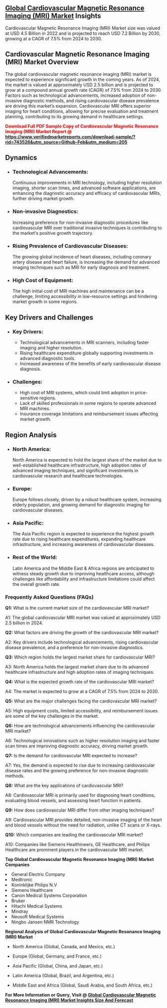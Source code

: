 <h2><a href="https://www.verifiedmarketreports.com/download-sample/?rid=743526&amp;utm_source=Github&amp;utm_medium=205" target="_blank">Global Cardiovascular Magnetic Resonance Imaging (MRI) Market</a> Insights</h2><p>Cardiovascular Magnetic Resonance Imaging (MRI) Market size was valued at USD 4.5 Billion in 2022 and is projected to reach USD 7.2 Billion by 2030, growing at a CAGR of 7.5% from 2024 to 2030.</p><p> <h2>Cardiovascular Magnetic Resonance Imaging (MRI) Market Overview</h2> <p>The global cardiovascular magnetic resonance imaging (MRI) market is expected to experience significant growth in the coming years. As of 2024, the market is valued at approximately USD 2.5 billion and is projected to grow at a compound annual growth rate (CAGR) of 7.5% from 2024 to 2030. Factors such as technological advancements, increased adoption of non-invasive diagnostic methods, and rising cardiovascular disease prevalence are driving this market’s expansion. Cardiovascular MRI offers superior imaging for heart conditions, allowing for precise evaluation and treatment planning, contributing to its growing demand in healthcare settings. </p> <p><strong><p><span class=""><span style="color: #ff0000;"><strong>Download Full PDF Sample Copy of Cardiovascular Magnetic Resonance Imaging (MRI) Market Report</strong> @ </span><a href="https://www.verifiedmarketreports.com/download-sample/?rid=743526&amp;utm_source=Github-Feb&amp;utm_medium=205" target="_blank">https://www.verifiedmarketreports.com/download-sample/?rid=743526&amp;utm_source=Github-Feb&amp;utm_medium=205</a></span></p></strong></p> <h2>Dynamics</h2> <ul> <li><h3>Technological Advancements:</h3> Continuous improvements in MRI technology, including higher resolution imaging, shorter scan times, and advanced software applications, are enhancing the diagnostic accuracy and efficacy of cardiovascular MRIs, further driving market growth.</li> <li><h3>Non-invasive Diagnostics:</h3> Increasing preference for non-invasive diagnostic procedures like cardiovascular MRI over traditional invasive techniques is contributing to the market's positive growth trajectory.</li> <li><h3>Rising Prevalence of Cardiovascular Diseases:</h3> The growing global incidence of heart diseases, including coronary artery disease and heart failure, is increasing the demand for advanced imaging techniques such as MRI for early diagnosis and treatment.</li> <li><h3>High Cost of Equipment:</h3> The high initial cost of MRI machines and maintenance can be a challenge, limiting accessibility in low-resource settings and hindering market growth in some regions.</li> </ul> <h2>Key Drivers and Challenges</h2> <ul> <li><h3>Key Drivers:</h3> <ul> <li>Technological advancements in MRI scanners, including faster imaging and higher resolution.</li> <li>Rising healthcare expenditure globally supporting investments in advanced diagnostic tools.</li> <li>Increased awareness of the benefits of early cardiovascular disease diagnosis.</li> </ul> </li> <li><h3>Challenges:</h3> <ul> <li>High cost of MRI systems, which could limit adoption in price-sensitive regions.</li> <li>Lack of skilled professionals in some regions to operate advanced MRI machines.</li> <li>Insurance coverage limitations and reimbursement issues affecting market growth.</li> </ul> </li> </ul> <h2>Region Analysis</h2> <ul> <li><h3>North America:</h3> North America is expected to hold the largest share of the market due to well-established healthcare infrastructure, high adoption rates of advanced imaging techniques, and significant investments in cardiovascular research and healthcare technologies.</li> <li><h3>Europe:</h3> Europe follows closely, driven by a robust healthcare system, increasing elderly population, and growing demand for diagnostic imaging for cardiovascular diseases.</li> <li><h3>Asia Pacific:</h3> The Asia Pacific region is expected to experience the highest growth rate due to rising healthcare expenditures, expanding healthcare infrastructure, and increasing awareness of cardiovascular diseases.</li> <li><h3>Rest of the World:</h3> Latin America and the Middle East & Africa regions are anticipated to witness steady growth due to improving healthcare access, although challenges like affordability and infrastructure limitations could affect the overall growth rate.</li> </ul> <h3>Frequently Asked Questions (FAQs)</h3> <p><strong>Q1:</strong> What is the current market size of the cardiovascular MRI market?</p> <p>A1: The global cardiovascular MRI market was valued at approximately USD 2.5 billion in 2024.</p> <p><strong>Q2:</strong> What factors are driving the growth of the cardiovascular MRI market?</p> <p>A2: Key drivers include technological advancements, rising cardiovascular disease prevalence, and a preference for non-invasive diagnostics.</p> <p><strong>Q3:</strong> Which region holds the largest market share for cardiovascular MRI?</p> <p>A3: North America holds the largest market share due to its advanced healthcare infrastructure and high adoption rates of imaging techniques.</p> <p><strong>Q4:</strong> What is the expected growth rate of the cardiovascular MRI market?</p> <p>A4: The market is expected to grow at a CAGR of 7.5% from 2024 to 2030.</p> <p><strong>Q5:</strong> What are the major challenges facing the cardiovascular MRI market?</p> <p>A5: High equipment costs, limited accessibility, and reimbursement issues are some of the key challenges in the market.</p> <p><strong>Q6:</strong> How are technological advancements influencing the cardiovascular MRI market?</p> <p>A6: Technological innovations such as higher resolution imaging and faster scan times are improving diagnostic accuracy, driving market growth.</p> <p><strong>Q7:</strong> Is the demand for cardiovascular MRI expected to increase?</p> <p>A7: Yes, the demand is expected to rise due to increasing cardiovascular disease rates and the growing preference for non-invasive diagnostic methods.</p> <p><strong>Q8:</strong> What are the key applications of cardiovascular MRI?</p> <p>A8: Cardiovascular MRI is primarily used for diagnosing heart conditions, evaluating blood vessels, and assessing heart function in patients.</p> <p><strong>Q9:</strong> How does cardiovascular MRI differ from other imaging techniques?</p> <p>A9: Cardiovascular MRI provides detailed, non-invasive imaging of the heart and blood vessels without the need for radiation, unlike CT scans or X-rays.</p> <p><strong>Q10:</strong> Which companies are leading the cardiovascular MRI market?</p> <p>A10: Companies like Siemens Healthineers, GE Healthcare, and Philips Healthcare are prominent players in the cardiovascular MRI market.</p> </p><p><strong>Top Global Cardiovascular Magnetic Resonance Imaging (MRI) Market Companies</strong></p><div data-test-id=""><p><li>General Electric Company</li><li> Medtronic</li><li> Koninklijke Philips N.V</li><li> Siemens Healthcare</li><li> Canon Medical Systems Corporation</li><li> Bruker</li><li> Hitachi Medical Systems</li><li> Mindray</li><li> Neusoft Medical Systems</li><li> Ningbo Jansen NMR Technology</li></p><div><strong>Regional Analysis of&nbsp;Global Cardiovascular Magnetic Resonance Imaging (MRI) Market</strong></div><ul><li dir="ltr"><p dir="ltr">North America&nbsp;(Global, Canada, and Mexico, etc.)</p></li><li dir="ltr"><p dir="ltr">Europe (Global, Germany, and France, etc.)</p></li><li dir="ltr"><p dir="ltr">Asia Pacific&nbsp;(Global, China, and Japan, etc.)</p></li><li dir="ltr"><p dir="ltr">Latin America&nbsp;(Global, Brazil, and Argentina, etc.)</p></li><li dir="ltr">Middle East and Africa&nbsp;(Global, Saudi Arabia, and South Africa, etc.)</li></ul><p><strong>For More Information or Query, Visit @&nbsp;</strong><strong><a href="https://www.verifiedmarketreports.com/product/cardiovascular-magnetic-resonance-imaging-mri-market/?utm_source=Github&amp;utm_medium=205" target="_blank">Global Cardiovascular Magnetic Resonance Imaging (MRI) Market Insights Size And Forecast</a></strong></p></div>
